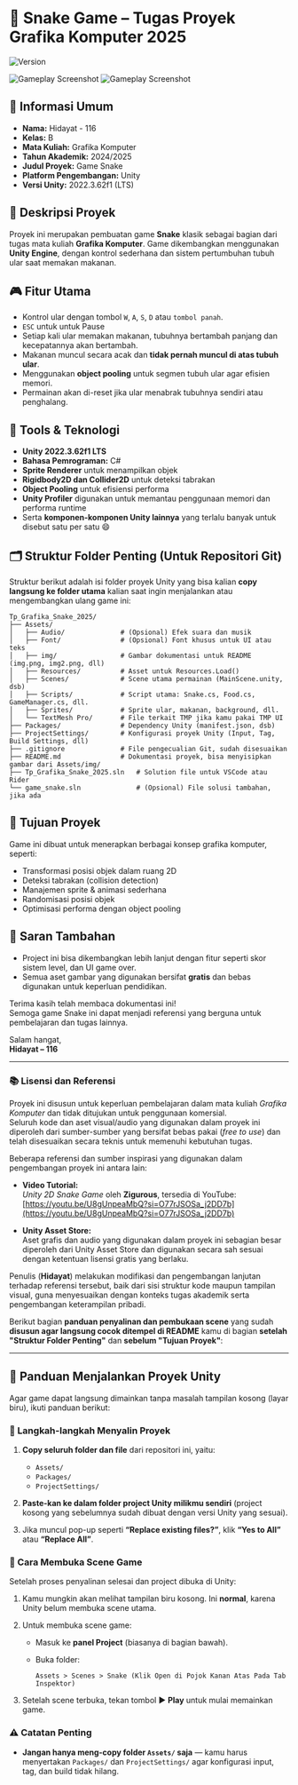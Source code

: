 # 🐍 Snake Game – Tugas Proyek Grafika Komputer 2025
![Version](https://img.shields.io/badge/version-v1.4.0-blue)

![Gameplay Screenshot](img/img2.jpg)
![Gameplay Screenshot](img/img.jpg)

## 🧾 Informasi Umum
- **Nama:** Hidayat - 116
- **Kelas:** B
- **Mata Kuliah:** Grafika Komputer  
- **Tahun Akademik:** 2024/2025
- **Judul Proyek:** Game Snake  
- **Platform Pengembangan:** Unity  
- **Versi Unity:** 2022.3.62f1 (LTS)

## 📝 Deskripsi Proyek
Proyek ini merupakan pembuatan game **Snake** klasik sebagai bagian dari tugas mata kuliah **Grafika Komputer**. Game dikembangkan menggunakan **Unity Engine**, dengan kontrol sederhana dan sistem pertumbuhan tubuh ular saat memakan makanan.

## 🎮 Fitur Utama
- Kontrol ular dengan tombol `W`, `A`, `S`, `D` atau `tombol panah`.
- `ESC` untuk untuk Pause
- Setiap kali ular memakan makanan, tubuhnya bertambah panjang dan kecepatannya akan bertambah.
- Makanan muncul secara acak dan **tidak pernah muncul di atas tubuh ular**.
- Menggunakan **object pooling** untuk segmen tubuh ular agar efisien memori.
- Permainan akan di-reset jika ular menabrak tubuhnya sendiri atau penghalang.

## 🧱 Tools & Teknologi
- **Unity 2022.3.62f1 LTS**
- **Bahasa Pemrograman:** C#
- **Sprite Renderer** untuk menampilkan objek
- **Rigidbody2D dan Collider2D** untuk deteksi tabrakan
- **Object Pooling** untuk efisiensi performa
- **Unity Profiler** digunakan untuk memantau penggunaan memori dan performa runtime
- Serta **komponen-komponen Unity lainnya** yang terlalu banyak untuk disebut satu per satu 😄

## 🗂️ Struktur Folder Penting (Untuk Repositori Git)

Struktur berikut adalah isi folder proyek Unity yang bisa kalian **copy langsung ke folder utama** kalian saat ingin menjalankan atau mengembangkan ulang game ini:



```
Tp_Grafika_Snake_2025/
├── Assets/
│   ├── Audio/              # (Opsional) Efek suara dan musik
│   ├── Font/               # (Opsional) Font khusus untuk UI atau teks
│   ├── img/                # Gambar dokumentasi untuk README (img.png, img2.png, dll)
│   ├── Resources/          # Asset untuk Resources.Load()
│   ├── Scenes/             # Scene utama permainan (MainScene.unity, dsb)
│   ├── Scripts/            # Script utama: Snake.cs, Food.cs, GameManager.cs, dll.
│   ├── Sprites/            # Sprite ular, makanan, background, dll.
│   └── TextMesh Pro/       # File terkait TMP jika kamu pakai TMP UI
├── Packages/               # Dependency Unity (manifest.json, dsb)
├── ProjectSettings/        # Konfigurasi proyek Unity (Input, Tag, Build Settings, dll)
├── .gitignore              # File pengecualian Git, sudah disesuaikan
├── README.md               # Dokumentasi proyek, bisa menyisipkan gambar dari Assets/img/
├── Tp_Grafika_Snake_2025.sln   # Solution file untuk VSCode atau Rider
└── game_snake.sln              # (Opsional) File solusi tambahan, jika ada
```

## 🎯 Tujuan Proyek
Game ini dibuat untuk menerapkan berbagai konsep grafika komputer, seperti:
- Transformasi posisi objek dalam ruang 2D
- Deteksi tabrakan (collision detection)
- Manajemen sprite & animasi sederhana
- Randomisasi posisi objek
- Optimisasi performa dengan object pooling

## 🧠 Saran Tambahan
- Project ini bisa dikembangkan lebih lanjut dengan fitur seperti skor sistem level, dan UI game over.
- Semua aset gambar yang digunakan bersifat **gratis** dan bebas digunakan untuk keperluan pendidikan.


Terima kasih telah membaca dokumentasi ini!  
Semoga game Snake ini dapat menjadi referensi yang berguna untuk pembelajaran dan tugas lainnya.

Salam hangat,  
**Hidayat – 116**  

---

### 📚 Lisensi dan Referensi

Proyek ini disusun untuk keperluan pembelajaran dalam mata kuliah *Grafika Komputer* dan tidak ditujukan untuk penggunaan komersial.  
Seluruh kode dan aset visual/audio yang digunakan dalam proyek ini diperoleh dari sumber-sumber yang bersifat bebas pakai (*free to use*) dan telah disesuaikan secara teknis untuk memenuhi kebutuhan tugas.

Beberapa referensi dan sumber inspirasi yang digunakan dalam pengembangan proyek ini antara lain:

- **Video Tutorial:**  
  *Unity 2D Snake Game* oleh **Zigurous**, tersedia di YouTube:  
  [https://youtu.be/U8gUnpeaMbQ?si=O77rJSOSa_j2DD7b](https://youtu.be/U8gUnpeaMbQ?si=O77rJSOSa_j2DD7b)

- **Unity Asset Store:**  
  Aset grafis dan audio yang digunakan dalam proyek ini sebagian besar diperoleh dari Unity Asset Store dan digunakan secara sah sesuai dengan ketentuan lisensi gratis yang berlaku.

Penulis (**Hidayat**) melakukan modifikasi dan pengembangan lanjutan terhadap referensi tersebut, baik dari sisi struktur kode maupun tampilan visual, guna menyesuaikan dengan konteks tugas akademik serta pengembangan keterampilan pribadi.



Berikut bagian **panduan penyalinan dan pembukaan scene** yang sudah **disusun agar langsung cocok ditempel di README** kamu di bagian **setelah "Struktur Folder Penting"** dan **sebelum "Tujuan Proyek"**:

---

## 🚀 Panduan Menjalankan Proyek Unity

Agar game dapat langsung dimainkan tanpa masalah tampilan kosong (layar biru), ikuti panduan berikut:

### 📌 Langkah-langkah Menyalin Proyek

1. **Copy seluruh folder dan file** dari repositori ini, yaitu:

   * `Assets/`
   * `Packages/`
   * `ProjectSettings/`
2. **Paste-kan ke dalam folder project Unity milikmu sendiri** (project kosong yang sebelumnya sudah dibuat dengan versi Unity yang sesuai).
3. Jika muncul pop-up seperti **“Replace existing files?”**, klik **“Yes to All”** atau **“Replace All”**.

### 🧭 Cara Membuka Scene Game

Setelah proses penyalinan selesai dan project dibuka di Unity:

1. Kamu mungkin akan melihat tampilan biru kosong. Ini **normal**, karena Unity belum membuka scene utama.
2. Untuk membuka scene game:

   * Masuk ke **panel Project** (biasanya di bagian bawah).
   * Buka folder:

     ```
     Assets > Scenes > Snake (Klik Open di Pojok Kanan Atas Pada Tab Inspektor)
     ```
3. Setelah scene terbuka, tekan tombol ▶️ **Play** untuk mulai memainkan game.

### ⚠️ Catatan Penting

* **Jangan hanya meng-copy folder `Assets/` saja** — kamu harus menyertakan `Packages/` dan `ProjectSettings/` agar konfigurasi input, tag, dan build tidak hilang.